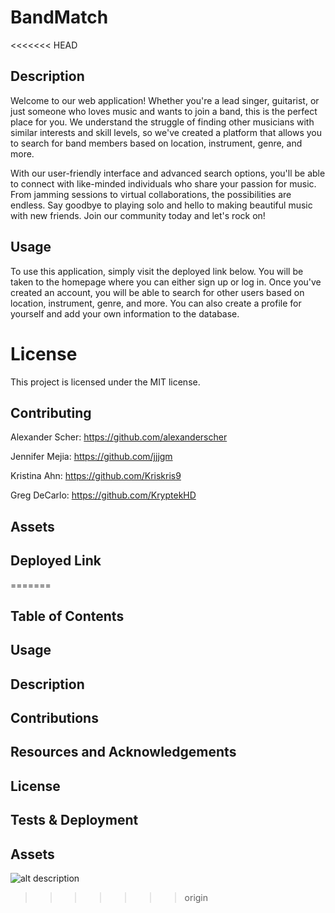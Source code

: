# BandMatch

<<<<<<< HEAD
## Description

Welcome to our web application! Whether you're a lead singer, guitarist, or just someone who loves music and wants to join a band, this is the perfect place for you. We understand the struggle of finding other musicians with similar interests and skill levels, so we've created a platform that allows you to search for band members based on location, instrument, genre, and more.

With our user-friendly interface and advanced search options, you'll be able to connect with like-minded individuals who share your passion for music. From jamming sessions to virtual collaborations, the possibilities are endless. Say goodbye to playing solo and hello to making beautiful music with new friends. Join our community today and let's rock on!

## Usage

To use this application, simply visit the deployed link below. You will be taken to the homepage where you can either sign up or log in. Once you've created an account, you will be able to search for other users based on location, instrument, genre, and more. You can also create a profile for yourself and add your own information to the database.


# License

This project is licensed under the MIT license.

## Contributing

Alexander Scher: https://github.com/alexanderscher

Jennifer Mejia: https://github.com/jjjgm

Kristina Ahn: https://github.com/Kriskris9

Greg DeCarlo: https://github.com/KryptekHD


## Assets 


## Deployed Link 


=======
## Table of Contents

## Usage

## Description

## Contributions

## Resources and Acknowledgements

## License

## Tests & Deployment
[]()
[]()

## Assets
![alt description]()
>>>>>>> origin
